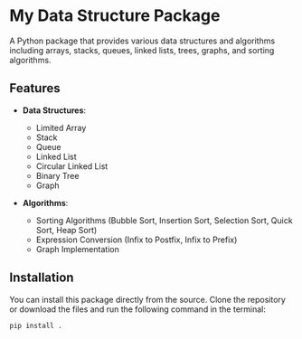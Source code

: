 # My Data Structure Package

A Python package that provides various data structures and algorithms including arrays, stacks, queues, linked lists, trees, graphs, and sorting algorithms.

## Features

- **Data Structures**:
  - Limited Array
  - Stack
  - Queue
  - Linked List
  - Circular Linked List
  - Binary Tree
  - Graph

- **Algorithms**:
  - Sorting Algorithms (Bubble Sort, Insertion Sort, Selection Sort, Quick Sort, Heap Sort)
  - Expression Conversion (Infix to Postfix, Infix to Prefix)
  - Graph Implementation

## Installation

You can install this package directly from the source. Clone the repository or download the files and run the following command in the terminal:

```bash
pip install .
